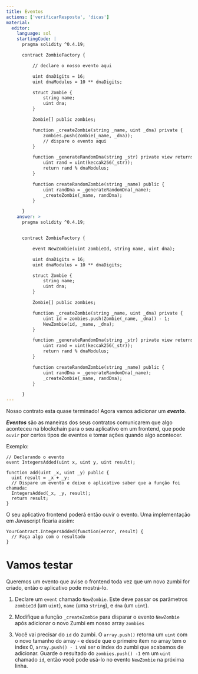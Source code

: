 ```yaml
---
title: Eventos
actions: ['verificarResposta', 'dicas']
material:
  editor:
    language: sol
    startingCode: |
      pragma solidity ^0.4.19;

      contract ZombieFactory {

          // declare o nosso evento aqui

          uint dnaDigits = 16;
          uint dnaModulus = 10 ** dnaDigits;

          struct Zombie {
              string name;
              uint dna;
          }

          Zombie[] public zombies;

          function _createZombie(string _name, uint _dna) private {
              zombies.push(Zombie(_name, _dna));
              // dispare o evento aqui
          } 

          function _generateRandomDna(string _str) private view returns (uint) {
              uint rand = uint(keccak256(_str));
              return rand % dnaModulus;
          }

          function createRandomZombie(string _name) public {
              uint randDna = _generateRandomDna(_name);
              _createZombie(_name, randDna);
          }

      }
    answer: >
      pragma solidity ^0.4.19;


      contract ZombieFactory {

          event NewZombie(uint zombieId, string name, uint dna);

          uint dnaDigits = 16;
          uint dnaModulus = 10 ** dnaDigits;

          struct Zombie {
              string name;
              uint dna;
          }

          Zombie[] public zombies;

          function _createZombie(string _name, uint _dna) private {
              uint id = zombies.push(Zombie(_name, _dna)) - 1;
              NewZombie(id, _name, _dna);
          } 

          function _generateRandomDna(string _str) private view returns (uint) {
              uint rand = uint(keccak256(_str));
              return rand % dnaModulus;
          }

          function createRandomZombie(string _name) public {
              uint randDna = _generateRandomDna(_name);
              _createZombie(_name, randDna);
          }

      }
---
```


Nosso contrato esta quase terminado! Agora vamos adicionar um **_evento_**.

**_Eventos_** são as maneiras dos seus contratos comunicarem que algo aconteceu na blockchain para o seu aplicativo em um frontend, que pode `ouvir` por certos tipos de eventos e tomar ações quando algo acontecer.

Exemplo:

```
// Declarando o evento
event IntegersAdded(uint x, uint y, uint result);

function add(uint _x, uint _y) public {
  uint result = _x + _y;
  // Dispare um evento e deixe o aplicativo saber que a função foi chamada:
  IntegersAdded(_x, _y, result);
  return result;
}
```

O seu aplicativo frontend poderá então ouvir o evento. Uma implementação em Javascript ficaria assim:

```
YourContract.IntegersAdded(function(error, result) {
  // Faça algo com o resultado
}
```

# Vamos testar

Queremos um evento que avise o frontend toda vez que um novo zumbi for criado, então o aplicativo pode mostrá-lo.

1. Declare um `event` chamado `NewZombie`. Este deve passar os parâmetros `zombieId` (um `uint`), `name` (uma `string`), e `dna` (um `uint`).

2. Modifique a função `_createZombie` para disparar o evento `NewZombie` após adicionar o novo Zumbi em nosso array `zombies`

3. Você vai precisar do `id` do zumbi. O `array.push()` retorna um `uint` com o novo tamanho do array - e desde que o primeiro item no array tem o index 0, `array.push() - 1` vai ser o index do zumbi que acabamos de adicionar. Guarde o resultado do `zombies.push() -1` em um `uint` chamado `id`, então você pode usá-lo no evento `NewZombie` na próxima linha.
